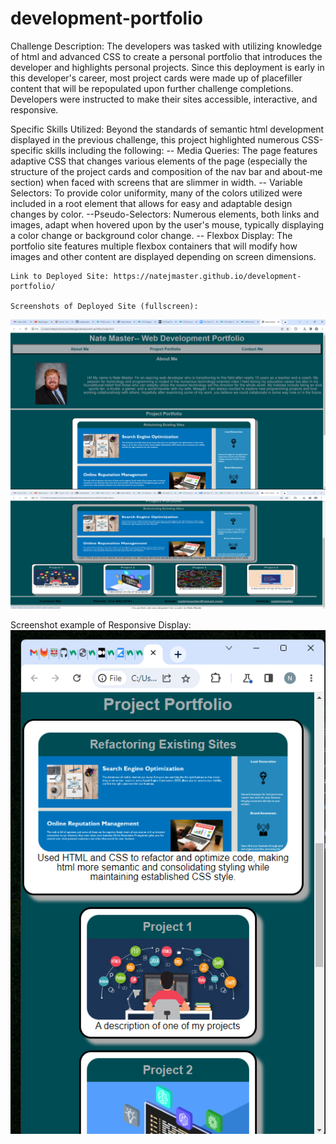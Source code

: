 # development-portfolio
Challenge Description: The developers was tasked with utilizing knowledge of html and advanced CSS to create a personal portfolio that introduces the developer and highlights personal projects. Since this deployment is early in this developer's career, most project cards were made up of placefiller content that will be repopulated upon further challenge completions. Developers were instructed to make their sites accessible, interactive, and responsive.

Specific Skills Utilized: Beyond the standards of semantic html development displayed in the previous challenge, this project highlighted numerous CSS-specific skills including the following:
    -- Media Queries: The page features adaptive CSS that changes various elements of the page (especially the structure of the project cards and composition of the nav bar and about-me section) when faced with screens that are slimmer in width.
    -- Variable Selectors: To provide color uniformity, many of the colors utilized were included in a root element that allows for easy and adaptable design changes by color.
    --Pseudo-Selectors: Numerous elements, both links and images, adapt when hovered upon by the user's mouse, typically displaying a color change or background color change.
    -- Flexbox Display: The portfolio site features multiple flexbox containers that will modify how images and other content are displayed depending on screen dimensions.

    Link to Deployed Site: https://natejmaster.github.io/development-portfolio/

    Screenshots of Deployed Site (fullscreen):
![Screenshot](./assets/images/screenshot-1.png)
![Screenshot](./assets/images/screenshot-2.png)

Screenshot example of Responsive Display:
![Screenshot](./assets/images/screenshot-slim.png)
